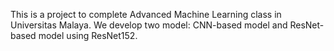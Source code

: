 This is a project to complete Advanced Machine Learning class in Universitas Malaya. We develop two model: CNN-based model and ResNet-based model using ResNet152.
